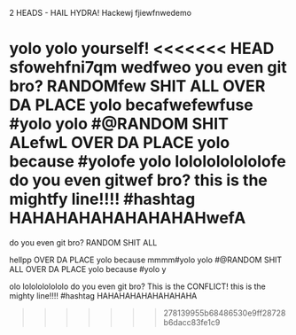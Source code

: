 2 HEADS - HAIL HYDRA!
Hackewj fjiewfnwedemo

yolo
yolo yourself!
<<<<<<< HEAD
sfowehfni7qm
wedfweo you even git bro?
RANDOMfew SHIT ALL OVER DA PLACE
yolo becafwefewfuse #yolo yolo
#@RANDOM SHIT ALefwL OVER DA PLACE
yolo because #yolofe yolo
lololololololofe
do you even gitwef bro?
this is the mightfy line!!!! #hashtag
HAHAHAHAHAHAHAHAHwefA
=======
do you even git bro?
RANDOM SHIT ALL 

hellpp
OVER DA PLACE
yolo because mmmm#yolo yolo
#@RANDOM SHIT ALL OVER DA PLACE
yolo because #yolo y

olo
lololololololo
do you even git bro?
This is the CONFLICT!
this is the mighty line!!!! #hashtag
HAHAHAHAHAHAHAHAHA
>>>>>>> 278139955b68486530e9ff28728b6dacc83fe1c9
